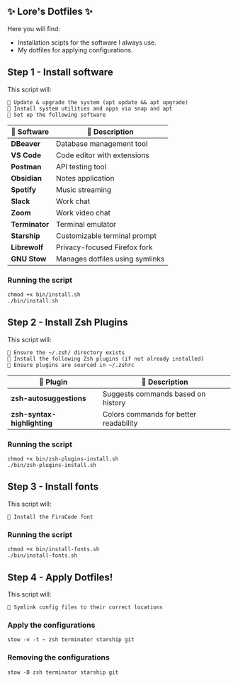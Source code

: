 ## ✨ Lore's Dotfiles ✨

Here you will find: 
- Installation scipts for the software I always use.
- My dotfiles for applying configurations.

## Step 1 - Install software

This script will:

    🐸 Update & upgrade the system (apt update && apt upgrade)
    🐸 Install system utilities and apps via snap and apt
    🐸 Set up the following software

| 👾 Software | 📜 Description |
|------------|--------------|
| **DBeaver** | Database management tool |
| **VS Code** | Code editor with extensions |
| **Postman** | API testing tool |
| **Obsidian** | Notes application |
| **Spotify** | Music streaming |
| **Slack** | Work chat |
| **Zoom** | Work video chat |
| **Terminator** | Terminal emulator |
| **Starship** | Customizable terminal prompt |
| **Librewolf** | Privacy-focused Firefox fork |
| **GNU Stow** | Manages dotfiles using symlinks |

### Running the script
```
chmod +x bin/install.sh
./bin/install.sh
```

## Step 2 - Install Zsh Plugins
This script will:

    🐸 Ensure the ~/.zsh/ directory exists
    🐸 Install the following Zsh plugins (if not already installed)
    🐸 Ensure plugins are sourced in ~/.zshrc

| 🔌 Plugin | 📜 Description |
|----------|--------------|
| **zsh-autosuggestions** | Suggests commands based on history |
| **zsh-syntax-highlighting** | Colors commands for better readability |

### Running the script

```
chmod +x bin/zsh-plugins-install.sh
./bin/zsh-plugins-install.sh
```

## Step 3 - Install fonts

This script will:

    🐸 Install the FiraCode font

### Running the script
```
chmod +x bin/install-fonts.sh
./bin/install-fonts.sh
```

## Step 4 - Apply Dotfiles!

This script will: 

    🐸 Symlink config files to their correct locations

### Apply the configurations
```
stow -v -t ~ zsh terminator starship git
```
### Removing the configurations
```
stow -D zsh terminator starship git
```

